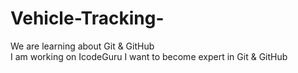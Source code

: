 # Vehicle-Tracking-
We are learning about Git & GitHub<br>
I am working on IcodeGuru
I want to become expert in Git & GitHub